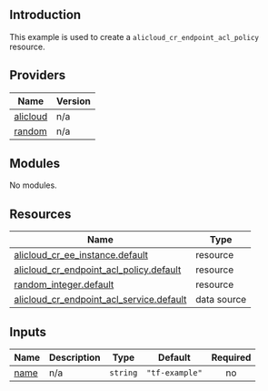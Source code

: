 ## Introduction

This example is used to create a `alicloud_cr_endpoint_acl_policy` resource.

<!-- BEGIN_TF_DOCS -->
## Providers

| Name | Version |
|------|---------|
| <a name="provider_alicloud"></a> [alicloud](#provider\_alicloud) | n/a |
| <a name="provider_random"></a> [random](#provider\_random) | n/a |

## Modules

No modules.

## Resources

| Name | Type |
|------|------|
| [alicloud_cr_ee_instance.default](https://registry.terraform.io/providers/aliyun/alicloud/latest/docs/resources/cr_ee_instance) | resource |
| [alicloud_cr_endpoint_acl_policy.default](https://registry.terraform.io/providers/aliyun/alicloud/latest/docs/resources/cr_endpoint_acl_policy) | resource |
| [random_integer.default](https://registry.terraform.io/providers/hashicorp/random/latest/docs/resources/integer) | resource |
| [alicloud_cr_endpoint_acl_service.default](https://registry.terraform.io/providers/aliyun/alicloud/latest/docs/data-sources/cr_endpoint_acl_service) | data source |

## Inputs

| Name | Description | Type | Default | Required |
|------|-------------|------|---------|:--------:|
| <a name="input_name"></a> [name](#input\_name) | n/a | `string` | `"tf-example"` | no |
<!-- END_TF_DOCS -->

